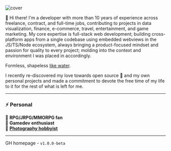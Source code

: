 ![cover](https://github.com/reanimatedmanx/reanimatedmanx/assets/32410574/084a18b8-4a47-4492-b1df-5c9739cb3803)

<!-- Our name is `⨉`, `Alex`, `Alexei`, `Alexander` and other `?` number of identities dear to my heart. I refer to myself as us, but you shouldn't be bothered with any of my brain's shenanigans; the usage of he/him which is closer to my appearance is **absolutely appropriate**.
-->

👋 Hi there! I'm a developer with more than 10 years of experience across freelance, contract, and full-time jobs, contributing to projects in data visualization, finance, e-commerce, travel, entertainment, and game marketing. My core expertise is full-stack web development; building cross-platform apps from a single codebase using embedded webviews in the JS/TS/Node ecosystem, always bringing a product-focused mindset and passion for quality to every project; molding into the context and environment I was placed in accordingly.  
  
Formless, shapeless [like water](https://www.youtube.com/watch?v=cJMwBwFj5nQ).

I recently re-discovered my love towards open source 💖 and my own personal projects and made a commitment to devote the free time of my life to it for the rest of what is left for me.

---
<!--
## 👋 About

A few key points about my experience & passion.

### 💼 Professional

📑 [Companies](/professional/common/companies/README.md)  
👓 [Stack](/professional/common/stack/README.md)
-->

### ⚡ Personal

🧌 **RPG/JRPG/MMORPG fan**  
👾 **Gamedev enthusiast**  
📸 **[Photography hobbyist](https://www.pexels.com/@reanimatedmanx/)**

---

GH homepage - `v1.0.0-beta`
